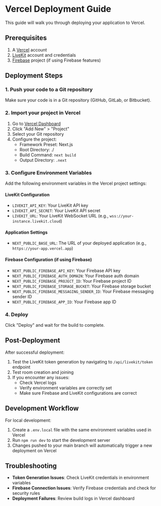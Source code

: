 # Vercel Deployment Guide

This guide will walk you through deploying your application to Vercel.

## Prerequisites

1. A [Vercel](https://vercel.com) account
2. [LiveKit](https://livekit.io) account and credentials
3. [Firebase](https://firebase.google.com) project (if using Firebase features)

## Deployment Steps

### 1. Push your code to a Git repository

Make sure your code is in a Git repository (GitHub, GitLab, or Bitbucket).

### 2. Import your project in Vercel

1. Go to [Vercel Dashboard](https://vercel.com/dashboard)
2. Click "Add New" > "Project"
3. Select your Git repository
4. Configure the project:
   - Framework Preset: Next.js
   - Root Directory: ./
   - Build Command: `next build`
   - Output Directory: `.next`

### 3. Configure Environment Variables

Add the following environment variables in the Vercel project settings:

#### LiveKit Configuration

- `LIVEKIT_API_KEY`: Your LiveKit API key
- `LIVEKIT_API_SECRET`: Your LiveKit API secret
- `LIVEKIT_URL`: Your LiveKit WebSocket URL (e.g., `wss://your-instance.livekit.cloud`)

#### Application Settings

- `NEXT_PUBLIC_BASE_URL`: The URL of your deployed application (e.g., `https://your-app.vercel.app`)

#### Firebase Configuration (if using Firebase)

- `NEXT_PUBLIC_FIREBASE_API_KEY`: Your Firebase API key
- `NEXT_PUBLIC_FIREBASE_AUTH_DOMAIN`: Your Firebase auth domain
- `NEXT_PUBLIC_FIREBASE_PROJECT_ID`: Your Firebase project ID
- `NEXT_PUBLIC_FIREBASE_STORAGE_BUCKET`: Your Firebase storage bucket
- `NEXT_PUBLIC_FIREBASE_MESSAGING_SENDER_ID`: Your Firebase messaging sender ID
- `NEXT_PUBLIC_FIREBASE_APP_ID`: Your Firebase app ID

### 4. Deploy

Click "Deploy" and wait for the build to complete.

## Post-Deployment

After successful deployment:

1. Test the LiveKit token generation by navigating to `/api/livekit/token` endpoint
2. Test room creation and joining
3. If you encounter any issues:
   - Check Vercel logs
   - Verify environment variables are correctly set
   - Make sure Firebase and LiveKit configurations are correct

## Development Workflow

For local development:

1. Create a `.env.local` file with the same environment variables used in Vercel
2. Run `npm run dev` to start the development server
3. Changes pushed to your main branch will automatically trigger a new deployment on Vercel

## Troubleshooting

- **Token Generation Issues**: Check LiveKit credentials in environment variables
- **Firebase Connection Issues**: Verify Firebase credentials and check for security rules
- **Deployment Failures**: Review build logs in Vercel dashboard
